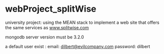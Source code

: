 # webProject_splitWise
university project: using the MEAN stack to implement a web site that offers the same services as www.splitwise.com

mongodb server version must be 3.2.0

a default user exist :
    email:    dilbert@evilcompany.com
    password: dilbert

